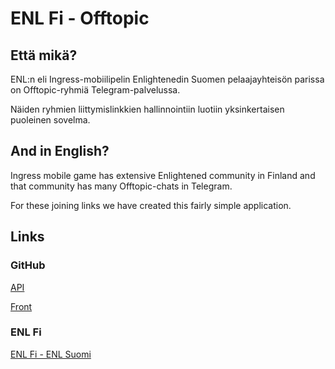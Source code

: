 
# ENL Fi - Offtopic

## Että mikä?

ENL:n eli Ingress-mobiilipelin Enlightenedin Suomen pelaajayhteisön parissa on Offtopic-ryhmiä Telegram-palvelussa.

Näiden ryhmien liittymislinkkien hallinnointiin luotiin yksinkertaisen puoleinen sovelma.

## And in English?

Ingress mobile game has extensive Enlightened community in Finland and that community has many Offtopic-chats in Telegram.

For these joining links we have created this fairly simple application.

## Links

### GitHub

[API](https://github.com/ENL-Fi-dev/ENL-FI_offtopic/tree/api)

[Front](https://github.com/ENL-Fi-dev/ENL-FI_offtopic)

### ENL Fi

[ENL Fi - ENL Suomi](https://enlsuomi.fi/)